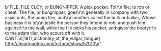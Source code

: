 b"FILE, FILE CLOY, or BUNGNIPPER. A pick pocket. To\r\n  file; to rob or cheat. The file, or bungnipper, goes\r\n  generally in company with two assistants, the adam tiler, and\r\n  another called the bulk or bulker, Whose business it is to\r\n  jostle the person they intend to rob, and push him against\r\n  the wall, while the file picks his pocket, and gives'the booty\r\n  to the adam tiler, who scours off with it.  CANT.\n[1811_dictionary_of_the_vulgar_tongue] http://iheartquotes.com/fortune/show/57010\n"